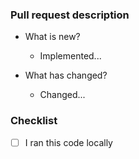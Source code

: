 ### Pull request description

- What is new?
  * Implemented...
  
- What has changed?
  * Changed...


### Checklist
- [ ] I ran this code locally

